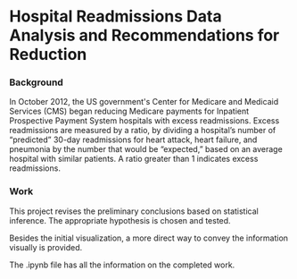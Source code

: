 # Hospital Readmissions Data Analysis and Recommendations for Reduction

### Background

In October 2012, the US government's Center for Medicare and Medicaid Services (CMS) began reducing Medicare payments for Inpatient Prospective Payment System hospitals with excess readmissions. Excess readmissions are measured by a ratio, by dividing a hospital’s number of “predicted” 30-day readmissions for heart attack, heart failure, and pneumonia by the number that would be “expected,” based on an average hospital with similar patients. A ratio greater than 1 indicates excess readmissions.

### Work

This project revises the preliminary conclusions based on statistical inference. The appropriate hypothesis is chosen and tested.

Besides the initial visualization, a more direct way to convey the information visually is provided.

The .ipynb file has all the information on the completed work.
